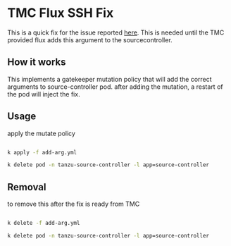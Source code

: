 # TMC Flux SSH Fix


This is a quick fix for the issue reported [here](https://github.com/fluxcd/flux2/issues/4726). This is needed until the TMC provided flux adds this argument to the sourcecontroller.


## How it works

This implements a gatekeeper mutation policy that will add the correct arguments to source-controller pod. after adding the mutation, a restart of the pod will inject the fix.


## Usage


apply the mutate policy

```bash

k apply -f add-arg.yml

k delete pod -n tanzu-source-controller -l app=source-controller
```


## Removal

to remove this after the fix is ready from TMC

```bash

k delete -f add-arg.yml

k delete pod -n tanzu-source-controller -l app=source-controller
```